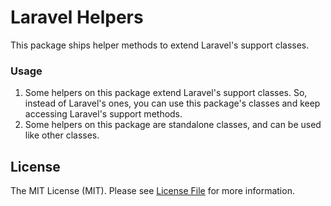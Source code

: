 # Laravel Helpers

This package ships helper methods to extend Laravel's support classes.

### Usage

1. Some helpers on this package extend Laravel's support classes. So, instead of Laravel's ones, you can use this package's classes and keep accessing Laravel's support methods.
2. Some helpers on this package are standalone classes, and can be used like other classes.

## License

The MIT License (MIT). Please see [License File](LICENSE.md) for more information.